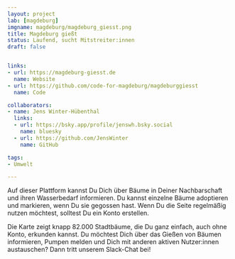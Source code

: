 ```yaml
---
layout: project
lab: [magdeburg]
imgname: magdeburg/magdeburg_giesst.png
title: Magdeburg gießt
status: Laufend, sucht Mitstreiter:innen
draft: false


links:
- url: https://magdeburg-giesst.de
  name: Website
- url: https://github.com/code-for-magdeburg/magdeburggiesst
  name: Code

collaborators:
- name: Jens Winter-Hübenthal
  links:
  - url: https://bsky.app/profile/jenswh.bsky.social
    name: bluesky
  - url: https://github.com/JensWinter
    name: GitHub

tags:
- Umwelt

---
```

Auf dieser Plattform kannst Du Dich über Bäume in Deiner Nachbarschaft und ihren Wasserbedarf informieren. Du kannst einzelne Bäume adoptieren und markieren, wenn Du sie gegossen hast. Wenn Du die Seite regelmäßig nutzen möchtest, solltest Du ein Konto erstellen.

Die Karte zeigt knapp 82.000 Stadtbäume, die Du ganz einfach, auch ohne Konto, erkunden kannst.
Du möchtest Dich über das Gießen von Bäumen informieren, Pumpen melden und Dich mit anderen aktiven Nutzer:innen austauschen? Dann tritt unserem Slack-Chat bei!